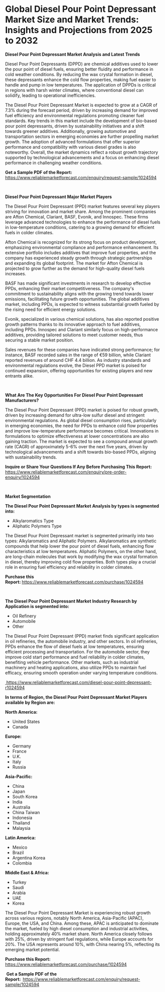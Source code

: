 <p><h1>Global Diesel Pour Point Depressant Market Size and Market Trends: Insights and Projections from 2025 to 2032</h1></p><p><strong>Diesel Pour Point Depressant Market Analysis and Latest Trends</strong></p>
<p><p>Diesel Pour Point Depressants (DPPD) are chemical additives used to lower the pour point of diesel fuels, ensuring better fluidity and performance in cold weather conditions. By reducing the wax crystal formation in diesel, these depressants enhance the cold flow properties, making fuel easier to handle and pump in low temperatures. The application of DPPDs is critical in regions with harsh winter climates, where conventional diesel can solidify, leading to operational inefficiencies.</p><p>The Diesel Pour Point Depressant Market is expected to grow at a CAGR of 7.3% during the forecast period, driven by increasing demand for improved fuel efficiency and environmental regulations promoting cleaner fuel standards. Key trends in this market include the development of bio-based pour point depressants, driven by sustainability initiatives and a shift towards greener additives. Additionally, growing automotive and transportation sectors in emerging economies are further propelling market growth. The adoption of advanced formulations that offer superior performance and compatibility with various diesel grades is also noteworthy. Overall, the market dynamics reflect a robust growth trajectory supported by technological advancements and a focus on enhancing diesel performance in challenging weather conditions.</p></p>
<p><strong>Get a Sample PDF of the Report:&nbsp;</strong> <a href="https://www.reliablemarketforecast.com/enquiry/request-sample/1024594?utm_campaign=2397&utm_medium=2&utm_source=Github&utm_content=ia&utm_term=17042025&utm_id=diesel-pour-point-depressant">https://www.reliablemarketforecast.com/enquiry/request-sample/1024594</a></p>
<p>&nbsp;</p>
<p><strong>Diesel Pour Point Depressant Major Market Players</strong></p>
<p><p>The Diesel Pour Point Depressant (PPD) market features several key players striving for innovation and market share. Among the prominent companies are Afton Chemical, Clariant, BASF, Evonik, and Innospec. These firms leverage advanced technologies to enhance the performance of diesel fuels in low-temperature conditions, catering to a growing demand for efficient fuels in colder climates.</p><p>Afton Chemical is recognized for its strong focus on product development, emphasizing environmental compliance and performance enhancement. Its extensive portfolio includes additives that improve fuel properties, and the company has experienced steady growth through strategic partnerships and expanding its global footprint. The market for Afton Chemical is projected to grow further as the demand for high-quality diesel fuels increases.</p><p>BASF has made significant investments in research to develop effective PPDs, enhancing their market competitiveness. The company's commitment to sustainability aligns with the growing trend towards lower emissions, facilitating future growth opportunities. The global additives market, including PPDs, is expected to witness substantial growth fueled by the rising need for efficient energy solutions.</p><p>Evonik, specialized in various chemical solutions, has also reported positive growth patterns thanks to its innovative approach to fuel additives, including PPDs. Innospec and Clariant similarly focus on high-performance additives, providing tailored solutions to meet customer needs, thus securing a stable market position.</p><p>Sales revenues for these companies have indicated strong performance; for instance, BASF recorded sales in the range of €59 billion, while Clariant reported revenues of around CHF 4.4 billion. As industry standards and environmental regulations evolve, the Diesel PPD market is poised for continued expansion, offering opportunities for existing players and new entrants alike.</p></p>
<p>&nbsp;</p>
<p><strong>What Are The Key Opportunities For Diesel Pour Point Depressant Manufacturers?</strong></p>
<p><p>The Diesel Pour Point Depressant (PPD) market is poised for robust growth, driven by increasing demand for ultra-low sulfur diesel and stringent environmental regulations. As global diesel consumption rises, particularly in emerging economies, the need for PPDs to enhance cold flow properties and improve low-temperature performance becomes critical. Innovations in formulations to optimize effectiveness at lower concentrations are also gaining traction. The market is expected to see a compound annual growth rate (CAGR) of approximately 5-6% over the next five years, driven by technological advancements and a shift towards bio-based PPDs, aligning with sustainability trends.</p></p>
<p><strong>Inquire or Share Your Questions If Any Before Purchasing This Report:</strong> <a href="https://www.reliablemarketforecast.com/enquiry/pre-order-enquiry/1024594?utm_campaign=2397&utm_medium=2&utm_source=Github&utm_content=ia&utm_term=17042025&utm_id=diesel-pour-point-depressant">https://www.reliablemarketforecast.com/enquiry/pre-order-enquiry/1024594</a></p>
<p>&nbsp;</p>
<p><strong>Market Segmentation</strong></p>
<p><strong>The Diesel Pour Point Depressant Market Analysis by types is segmented into:</strong></p>
<p><ul><li>Alkylaromatics Type</li><li>Aliphatic Polymers Type</li></ul></p>
<p><p>The Diesel Pour Point Depressant market is segmented primarily into two types: Alkylaromatics and Aliphatic Polymers. Alkylaromatics are synthetic compounds that help lower the pour point of diesel fuels, enhancing flow characteristics at low temperatures. Aliphatic Polymers, on the other hand, are long-chain molecules that work by modifying the wax crystal formation in diesel, thereby improving cold flow properties. Both types play a crucial role in ensuring fuel efficiency and reliability in colder climates.</p></p>
<p><strong>Purchase this Report:&nbsp;</strong><a href="https://www.reliablemarketforecast.com/purchase/1024594?utm_campaign=2397&utm_medium=2&utm_source=Github&utm_content=ia&utm_term=17042025&utm_id=diesel-pour-point-depressant">https://www.reliablemarketforecast.com/purchase/1024594</a></p>
<p>&nbsp;</p>
<p><strong>The Diesel Pour Point Depressant Market Industry Research by Application is segmented into:</strong></p>
<p><ul><li>Oil Refinery</li><li>Automobile</li><li>Other</li></ul></p>
<p><p>The Diesel Pour Point Depressant (PPD) market finds significant application in oil refineries, the automobile industry, and other sectors. In oil refineries, PPDs enhance the flow of diesel fuels at low temperatures, ensuring efficient processing and transportation. For the automobile sector, they improve cold start performance and fuel reliability in colder climates, benefiting vehicle performance. Other markets, such as industrial machinery and heating applications, also utilize PPDs to maintain fuel efficacy, ensuring smooth operation under varying temperature conditions.</p></p>
<p><a href="https://www.reliablemarketforecast.com/diesel-pour-point-depressant-r1024594?utm_campaign=2397&utm_medium=2&utm_source=Github&utm_content=ia&utm_term=17042025&utm_id=diesel-pour-point-depressant">&nbsp;https://www.reliablemarketforecast.com/diesel-pour-point-depressant-r1024594</a></p>
<p><strong>In terms of Region, the Diesel Pour Point Depressant Market Players available by Region are:</strong></p>
<p>
    <p> <strong> North America: </strong>
        <ul>
            <li>United States</li>
            <li>Canada</li>
        </ul>
        </p> 
    <p> <strong> Europe: </strong>
        <ul>
            <li>Germany</li>
            <li>France</li>
            <li>U.K.</li>
            <li>Italy</li>
            <li>Russia</li>
        </ul>
        </p> 
    <p> <strong> Asia-Pacific: </strong>
        <ul>
            <li>China</li>
            <li>Japan</li>
            <li>South Korea</li>
            <li>India</li>
            <li>Australia</li>
            <li>China Taiwan</li>
            <li>Indonesia</li>
            <li>Thailand</li>
            <li>Malaysia</li>
        </ul>
        </p> 
    <p> <strong> Latin America: </strong>
        <ul>
            <li>Mexico</li>
            <li>Brazil</li>
            <li>Argentina Korea</li>
            <li>Colombia</li>
        </ul>
        </p> 
    <p> <strong> Middle East & Africa: </strong>
        <ul>
            <li>Turkey</li>
            <li>Saudi</li>
            <li>Arabia</li>
            <li>UAE</li>
            <li>Korea</li>
        </ul>
    </p>
    </p>
<p><p>The Diesel Pour Point Depressant Market is experiencing robust growth across various regions, notably North America, Asia-Pacific (APAC), Europe, the USA, and China. Among these, APAC is anticipated to dominate the market, fueled by high diesel consumption and industrial activities, holding approximately 40% market share. North America closely follows with 25%, driven by stringent fuel regulations, while Europe accounts for 20%. The USA represents around 10%, with China nearing 5%, reflecting its emerging market potential.</p></p>
<p><strong>Purchase this Report: </strong><a href="https://www.reliablemarketforecast.com/purchase/1024594?utm_campaign=2397&utm_medium=2&utm_source=Github&utm_content=ia&utm_term=17042025&utm_id=diesel-pour-point-depressant">https://www.reliablemarketforecast.com/purchase/1024594</a></p>
<p>&nbsp;<strong>Get a Sample PDF of the Report:&nbsp;&nbsp;</strong><a href="https://www.reliablemarketforecast.com/enquiry/request-sample/1024594?utm_campaign=2397&utm_medium=2&utm_source=Github&utm_content=ia&utm_term=17042025&utm_id=diesel-pour-point-depressant">https://www.reliablemarketforecast.com/enquiry/request-sample/1024594</a></p>
<p><strong></strong></p>
<p><p></p><p></p><p></p></p>
